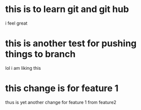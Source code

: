 # this is to learn git and git hub <br>
i feel  great 

# this is another test for pushing things to branch
lol i am liking this 

# this change is for feature 1 
thus is yet another change for feature 1 from feature2